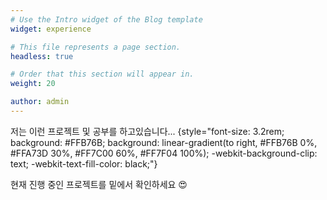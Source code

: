 ```yaml
---
# Use the Intro widget of the Blog template
widget: experience

# This file represents a page section.
headless: true

# Order that this section will appear in.
weight: 20

author: admin
---
```


저는 이런 프로젝트 및 공부를 하고있습니다...
{style="font-size: 3.2rem; background: #FFB76B; background: linear-gradient(to right, #FFB76B 0%, #FFA73D 30%, #FF7C00 60%, #FF7F04 100%); -webkit-background-clip: text; -webkit-text-fill-color: black;"}

현재 진행 중인 프로젝트를 밑에서 확인하세요 😍
